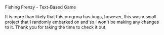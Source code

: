 Fishing Frenzy - Text-Based Game

It is more than likely that this progrma has bugs, however, this was a small project that I randomly embarked on and so I won't be making any changes to it.
Thank you for taking the time to check it out.
